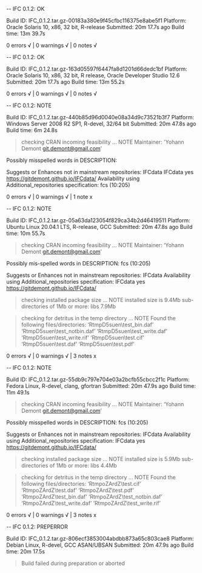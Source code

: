 -- IFC 0.1.2: OK

  Build ID:   IFC_0.1.2.tar.gz-00183a380e9f45cfbc116375e8abe5f1
  Platform:   Oracle Solaris 10, x86, 32 bit, R-release
  Submitted:  20m 17.7s ago
  Build time: 13m 39.7s

0 errors √ | 0 warnings √ | 0 notes √

-- IFC 0.1.2: OK

  Build ID:   IFC_0.1.2.tar.gz-163d05597f6447fa8d1201d66dedc1bf
  Platform:   Oracle Solaris 10, x86, 32 bit, R release, Oracle Developer Studio 12.6
  Submitted:  20m 17.7s ago
  Build time: 13m 55.2s

0 errors √ | 0 warnings √ | 0 notes √

-- IFC 0.1.2: NOTE

  Build ID:   IFC_0.1.2.tar.gz-440b85d96d0040e08a34d9c73521b3f7
  Platform:   Windows Server 2008 R2 SP1, R-devel, 32/64 bit
  Submitted:  20m 47.8s ago
  Build time: 6m 24.8s

> checking CRAN incoming feasibility ... NOTE
  Maintainer: 'Yohann Demont <git.demont@gmail.com>'
  
  Possibly misspelled words in DESCRIPTION:
  
  Suggests or Enhances not in mainstream repositories:
    IFCdata
    IFCdata   yes   https://gitdemont.github.io/IFCdata/
  Availability using Additional_repositories specification:
    fcs (10:205)

0 errors √ | 0 warnings √ | 1 note x

-- IFC 0.1.2: NOTE

  Build ID:   IFC_0.1.2.tar.gz-05a63da123054f829ca34b2d46419511
  Platform:   Ubuntu Linux 20.04.1 LTS, R-release, GCC
  Submitted:  20m 47.8s ago
  Build time: 10m 55.7s

> checking CRAN incoming feasibility ... NOTE
  Maintainer: ‘Yohann Demont <git.demont@gmail.com>’
  
  Possibly mis-spelled words in DESCRIPTION:
    fcs (10:205)
  
  Suggests or Enhances not in mainstream repositories:
    IFCdata
  Availability using Additional_repositories specification:
    IFCdata   yes   https://gitdemont.github.io/IFCdata/

> checking installed package size ... NOTE
    installed size is  9.4Mb
    sub-directories of 1Mb or more:
      libs   7.9Mb

> checking for detritus in the temp directory ... NOTE
  Found the following files/directories:
    ‘RtmpD5suen\test_bin.daf’ ‘RtmpD5suen\test_notbin.daf’
    ‘RtmpD5suen\test_write.daf’ ‘RtmpD5suen\test_write.rif’
    ‘RtmpD5suen\test.cif’ ‘RtmpD5suen\test.daf’ ‘RtmpD5suen\test.pdf’

0 errors √ | 0 warnings √ | 3 notes x

-- IFC 0.1.2: NOTE

  Build ID:   IFC_0.1.2.tar.gz-55db9c797e704e03a2bcfb55cbcc2f1c
  Platform:   Fedora Linux, R-devel, clang, gfortran
  Submitted:  20m 47.9s ago
  Build time: 11m 49.1s

> checking CRAN incoming feasibility ... NOTE
  Maintainer: ‘Yohann Demont <git.demont@gmail.com>’
  
  Possibly misspelled words in DESCRIPTION:
    fcs (10:205)
  
  Suggests or Enhances not in mainstream repositories:
    IFCdata
  Availability using Additional_repositories specification:
    IFCdata   yes   https://gitdemont.github.io/IFCdata/

> checking installed package size ... NOTE
    installed size is  5.9Mb
    sub-directories of 1Mb or more:
      libs   4.4Mb

> checking for detritus in the temp directory ... NOTE
  Found the following files/directories:
    ‘RtmpoZArdZ\test.cif’ ‘RtmpoZArdZ\test.daf’ ‘RtmpoZArdZ\test.pdf’
    ‘RtmpoZArdZ\test_bin.daf’ ‘RtmpoZArdZ\test_notbin.daf’
    ‘RtmpoZArdZ\test_write.daf’ ‘RtmpoZArdZ\test_write.rif’

0 errors √ | 0 warnings √ | 3 notes x

-- IFC 0.1.2: PREPERROR

  Build ID:   IFC_0.1.2.tar.gz-806ecf3853004abdbb873a65c803cae8
  Platform:   Debian Linux, R-devel, GCC ASAN/UBSAN
  Submitted:  20m 47.9s ago
  Build time: 20m 17.5s

> Build failed during preparation or aborted